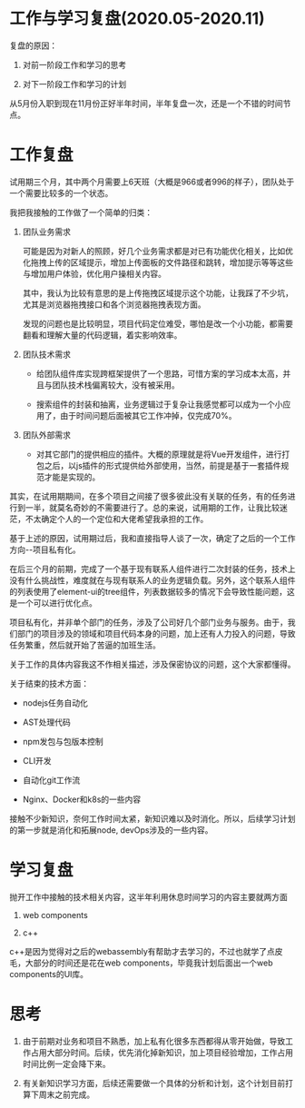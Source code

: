 # 工作与学习复盘(2020.05-2020.11)

复盘的原因：

1. 对前一阶段工作和学习的思考

2. 对下一阶段工作和学习的计划

从5月份入职到现在11月份正好半年时间，半年复盘一次，还是一个不错的时间节点。

# 工作复盘

试用期三个月，其中两个月需要上6天班（大概是966或者996的样子），团队处于一个需要比较多的一个状态。

我把我接触的工作做了一个简单的归类：

1. 团队业务需求

    可能是因为对新人的照顾，好几个业务需求都是对已有功能优化相关，比如优化拖拽上传的区域提示，增加上传面板的文件路径和跳转，增加提示等等这些与增加用户体验，优化用户操相关内容。

    其中，我认为比较有意思的是上传拖拽区域提示这个功能，让我踩了不少坑，尤其是浏览器拖拽接口和各个浏览器拖拽表现方面。

    发现的问题也是比较明显，项目代码定位难受，哪怕是改一个小功能，都需要翻看和理解大量的代码逻辑，着实影响效率。

2. 团队技术需求

    - 给团队组件库实现跨框架提供了一个思路，可惜方案的学习成本太高，并且与团队技术栈偏离较大，没有被采用。

    - 搜索组件的封装和抽离，业务逻辑过于复杂让我感觉都可以成为一个小应用了，由于时间问题后面被其它工作冲掉，仅完成70%。   

3. 团队外部需求

    - 对其它部门的提供相应的插件。大概的原理就是将Vue开发组件，进行打包之后，以js插件的形式提供给外部使用，当然，前提是基于一套插件规范才能是实现的。

其实，在试用期期间，在多个项目之间接了很多彼此没有关联的任务，有的任务进行到一半，就莫名奇妙的不需要进行了。总的来说，试用期的工作，让我比较迷茫，不太确定个人的一个定位和大佬希望我承担的工作。

基于上述的原因，试用期过后，我和直接指导人谈了一次，确定了之后的一个工作方向--项目私有化。

在后三个月的前期，完成了一个基于现有联系人组件进行二次封装的任务，技术上没有什么挑战性，难度就在与现有联系人的业务逻辑负载。另外，这个联系人组件的列表使用了element-ui的tree组件，列表数据较多的情况下会导致性能问题，这是一个可以进行优化点。

项目私有化，并非单个部门的任务，涉及了公司好几个部门业务与服务。由于，我们部门的项目涉及的领域和项目代码本身的问题，加上还有人力投入的问题，导致任务繁重，然后就开始了苦逼的加班生活。

关于工作的具体内容我这不作相关描述，涉及保密协议的问题，这个大家都懂得。

关于结束的技术方面：

- nodejs任务自动化

- AST处理代码

- npm发包与包版本控制

- CLI开发

- 自动化git工作流

- Nginx、Docker和k8s的一些内容

接触不少新知识，奈何工作时间太紧，新知识难以及时消化。所以，后续学习计划的第一步就是消化和拓展node, devOps涉及的一些内容。

# 学习复盘

抛开工作中接触的技术相关内容，这半年利用休息时间学习的内容主要就两方面

1. web components 

2. c++

c++是因为觉得对之后的webassembly有帮助才去学习的，不过也就学了点皮毛，大部分的时间还是花在web components，毕竟我计划后面出一个web components的UI库。

# 思考

1. 由于前期对业务和项目不熟悉，加上私有化很多东西都得从零开始做，导致工作占用大部分时间。后续，优先消化掉新知识，加上项目经验增加，工作占用时间比例一定会降下来。

2. 有关新知识学习方面，后续还需要做一个具体的分析和计划，这个计划目前打算下周末之前完成。
